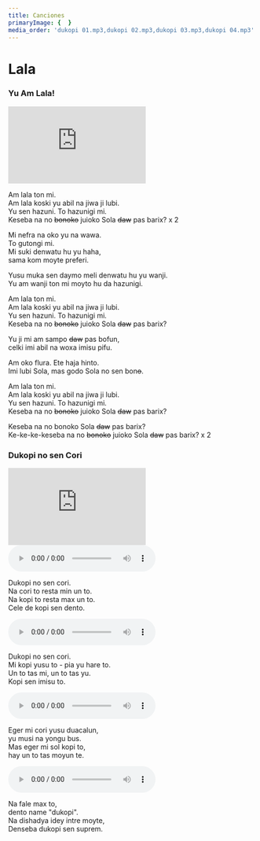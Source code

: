 ```yaml
---
title: Canciones
primaryImage: {  }
media_order: 'dukopi 01.mp3,dukopi 02.mp3,dukopi 03.mp3,dukopi 04.mp3'
---
```


# Lala

### Yu Am Lala!

<iframe width="280" height="157" src="https://www.youtube.com/embed/etWZsEXCc_g" title="YouTube video player" frameborder="0" allow="accelerometer; autoplay; clipboard-write; encrypted-media; gyroscope; picture-in-picture" allowfullscreen></iframe>

Am lala ton mi.  
Am lala koski yu abil na jiwa ji lubi.   
Yu sen hazuni. To hazunigi mi.  
Keseba na no ~~bonoko~~ juioko Sola ~~daw~~ pas barix? x 2 

Mi nefra na oko yu na wawa.  
To gutongi mi.  
Mi suki denwatu hu yu haha,   
sama kom moyte preferi.    

Yusu muka sen daymo meli denwatu hu yu wanji.   
Yu am wanji ton mi moyto hu da hazunigi.  

Am lala ton mi.   
Am lala koski yu abil na jiwa ji lubi.  
Yu sen hazuni. To hazunigi mi.  
Keseba na no ~~bonoko~~ juioko Sola ~~daw~~ pas barix?   

Yu ji mi am sampo ~~daw~~ pas bofun,   
celki imi abil na woxa imisu pifu.   

Am oko flura. Ete haja hinto.   
Imi lubi Sola, mas godo Sola no sen bon~~o~~.    

Am lala ton mi.  
Am lala koski yu abil na jiwa ji lubi.  
Yu sen hazuni. To hazunigi mi.   
Keseba na no ~~bonoko~~ juioko Sola ~~daw~~ pas barix?      

Keseba na no bonoko Sola ~~daw~~ pas barix?   
Ke-ke-ke-keseba na no ~~bonoko~~ juioko Sola ~~daw~~ pas barix? x 2   

### Dukopi no sen Cori

<iframe width="280" height="157" src="https://www.youtube.com/embed/IeTybKL1pM4" title="YouTube video player" frameborder="0" allow="accelerometer; autoplay; clipboard-write; encrypted-media; gyroscope; picture-in-picture" allowfullscreen></iframe>
<audio controls>
 <source src="/lala/dukopi 01.mp3" type="audio/mp3" />
 <p>Your user agent does not support the HTML5 Audio element.</p>
</audio>

Dukopi no sen cori.  
Na cori to resta min un to.  
Na kopi to resta max un to.  
Cele de kopi sen dento. 

<audio controls>
 <source src="/lala/dukopi 02.mp3" type="audio/mp3" />
 <p>Your user agent does not support the HTML5 Audio element.</p>
</audio>

Dukopi no sen cori.  
Mi kopi yusu to - pia yu hare to.  
Un to tas mi, un to tas yu.  
Kopi sen imisu to.  

<audio controls>
 <source src="/lala/dukopi 03.mp3" type="audio/mp3" />
 <p>Your user agent does not support the HTML5 Audio element.</p>
</audio>

Eger mi cori yusu duacalun,  
yu musi na yongu bus.  
Mas eger mi sol kopi to,  
hay un to tas moyun te. 

<audio controls>
 <source src="/lala/dukopi 04.mp3" type="audio/mp3" />
 <p>Your user agent does not support the HTML5 Audio element.</p>
</audio>

Na fale max to,  
dento name "dukopi".  
Na dishadya idey intre moyte,  
Denseba dukopi sen suprem. 